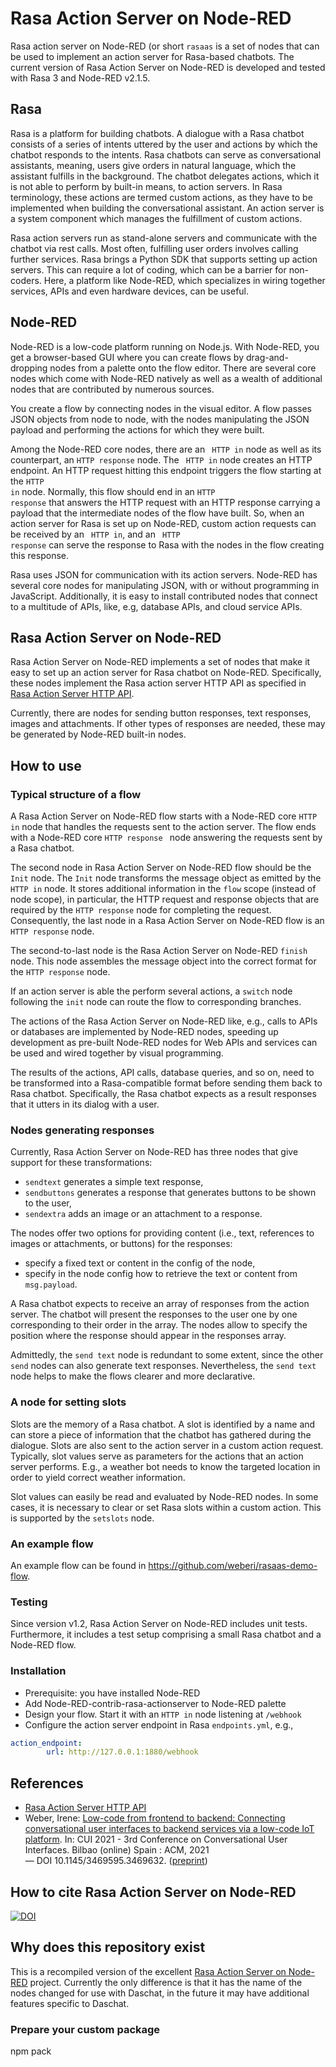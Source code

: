 # Rasa Action Server on Node-RED
Rasa action server on Node-RED (or short ``rasaas`` is a set of nodes that can be used to implement an action server for Rasa-based chatbots. 
The current version of Rasa Action Server on Node-RED is developed and tested with Rasa 3 and Node-RED v2.1.5.
## Rasa
Rasa is a platform for building chatbots. A dialogue with a Rasa chatbot consists of a series of intents uttered by the user and actions by which the chatbot responds to the intents. Rasa chatbots can serve as conversational assistants, meaning, users give orders in natural language, which the assistant fulfills in the background.
The chatbot delegates actions, which it is not able to perform by built-in means, to action servers. In Rasa terminology, these actions are termed custom actions, as they have to be implemented when building the conversational assistant.
An action server is a system component which manages the fulfillment of custom actions. 

Rasa action servers run as stand-alone servers and communicate with the chatbot via rest calls. Most often, fulfilling user orders involves calling further services. Rasa brings a Python SDK that supports setting up action servers. This can require a lot of coding, which can be a barrier for non-coders. 
Here, a platform like Node-RED, which specializes in wiring together services, APIs and even hardware devices, can be useful.  

## Node-RED
Node-RED is a low-code platform running on Node.js. With Node-RED, you get a browser-based GUI where you can create flows by drag-and-dropping nodes from a palette onto the flow editor. 
There are several core nodes which come  with Node-RED natively as well as a wealth of additional  nodes that are contributed by numerous sources. 

You create a flow by connecting nodes in the visual editor. A flow passes JSON objects from node to node, with the nodes manipulating the JSON payload and performing the actions for which they were built.

Among the Node-RED core nodes, there are an <code> HTTP in</code> node as well as its counterpart, an <code>HTTP response</code> node.
The  <code> HTTP in</code> node creates an HTTP endpoint. An HTTP request hitting this endpoint triggers the flow starting at the <code>HTTP in</code> node. Normally, this flow should end in an <code>HTTP response</code> that answers the HTTP request with an HTTP response carrying a payload that the intermediate nodes of the flow have built. So, when an action server for Rasa is set up on Node-RED, custom action requests can be received  by an <code> HTTP in</code>, and an <code> HTTP response</code> can serve the response to Rasa with the nodes in the flow creating this response.

Rasa uses JSON for communication with its action servers.
Node-RED has several core nodes for manipulating JSON, with or without programming in JavaScript. Additionally, it is easy to install contributed nodes that connect to a multitude of APIs, like, e.g, database APIs, and cloud service APIs.

## Rasa Action Server on Node-RED
Rasa Action Server on Node-RED implements a set of nodes that make it easy to set up an action server for Rasa chatbot on Node-RED. 
Specifically, these nodes implement the Rasa action server HTTP API as specified in <a href="https://rasa.com/docs/action-server/http-api-spec">Rasa Action Server HTTP API</a>.

Currently, there are nodes for sending button responses, text responses, images and attachments. If other types of responses are needed, these may be generated by Node-RED built-in nodes.

## How to use
### Typical structure of a flow
A Rasa Action Server on Node-RED flow starts with a Node-RED core <code>HTTP in</code> node that handles the requests sent to the action server. The flow ends with a Node-RED core <code>HTTP response </code> node answering the requests sent by a Rasa chatbot.  

The second node in Rasa Action Server on Node-RED flow should be the <code>Init</code> node. The <code>Init</code> node transforms the message object as emitted by the <code>HTTP in</code> node. It  stores additional information in the <code>flow</code> scope (instead of node scope), in particular, the HTTP request and response objects that are required by the <code>HTTP response</code> node for completing the request. Consequently, the last node in a Rasa Action Server on Node-RED  flow is an <code>HTTP response</code> node. 

The second-to-last node is the Rasa Action Server on Node-RED <code>finish</code> node. This node assembles the message object into the correct format for the <code>HTTP response</code> node.

If an action server is able the perform several actions, a <code>switch</code> node following the <code>init</code> node can route the flow to corresponding branches.

The actions of the Rasa Action Server on Node-RED like, e.g., calls to APIs or databases are implemented by Node-RED nodes, speeding up development as  pre-built Node-RED nodes for Web APIs and services can be used and wired together by visual programming.  

The results of the actions, API calls, database queries, and so on, need to be transformed into a Rasa-compatible format before sending them back to Rasa chatbot. Specifically, the Rasa chatbot expects as a result responses that it utters in its dialog with a user.


### Nodes generating responses
Currently, Rasa Action Server on Node-RED has three nodes that give  support for these transformations: 
- <code>sendtext</code>  generates a simple text response,
- <code>sendbuttons</code>  generates a response that generates buttons to be shown to the user,
- <code>sendextra</code>  adds an image or an attachment to a response.

The nodes offer  two options for providing content (i.e., text, references to images or attachments, or buttons)  for the responses:
- specify a fixed text or content in the config of the node,
- specify in the node config how to retrieve the text or content from `msg.payload`.

A Rasa chatbot expects to receive an array of responses from the action server. The chatbot  will present the responses to the user one by one corresponding to their order in the array. 
The nodes allow to specify the position where the response should appear in the responses array.

Admittedly, the <code>send text</code> node is redundant to some extent, since the other `send` nodes can also generate text responses. Nevertheless, the `send text` node helps to make the flows clearer and more declarative.

### A node for setting slots
Slots are the memory of a Rasa chatbot. A slot is identified by a name and can store a piece of information  that the chatbot has gathered during the dialogue. 
Slots are also sent to the action server in a custom action request. Typically, slot values serve as parameters for the actions that an action server performs. E.g., a weather bot needs to know the targeted location in order to yield  correct weather information. 

Slot values can easily be read and evaluated by Node-RED nodes. 
In some cases, it is necessary to clear or set Rasa slots within a  custom action. This is supported by the <code>setslots</code> node.

### An example flow
An example flow can be found in https://github.com/weberi/rasaas-demo-flow.


### Testing

Since version v1.2, Rasa Action Server on Node-RED includes unit tests. Furthermore, it includes a test setup comprising a small Rasa chatbot and a Node-RED flow.


### Installation
- Prerequisite: you have installed Node-RED 
- Add Node-RED-contrib-rasa-actionserver to Node-RED palette
- Design your flow. Start it with an ``HTTP in`` node listening at ``/webhook``
- Configure the action server endpoint in Rasa ``endpoints.yml``, e.g.,

```yaml
action_endpoint:
        url: http://127.0.0.1:1880/webhook
```

## References

  - [Rasa Action Server HTTP
    API](https://rasa.com/docs/action-server/http-api-spec)
  - Weber, Irene: [Low-code from frontend to backend: Connecting conversational user interfaces to backend services via a low-code IoT platform](https://dl.acm.org/doi/10.1145/3469595.3469632). In: CUI 2021 - 3rd Conference on Conversational User Interfaces. Bilbao (online) Spain : ACM, 2021 — DOI 10.1145/3469595.3469632. ([preprint](https://opus4.kobv.de/opus4-hs-kempten/frontdoor/index/index/docId/978))

## How to cite Rasa Action Server on Node-RED

[![DOI](https://zenodo.org/badge/334833949.svg)](https://zenodo.org/badge/latestdoi/334833949)

## Why does this repository exist

This is a recompiled version of the excellent [Rasa Action Server on Node-RED](https://github.com/weberi/node-red-contrib-rasa-actionserver) project. Currently the only difference is that it has the name of the nodes changed for use with Daschat, in the future it may have additional features specific to Daschat.

### Prepare your custom package

npm pack

